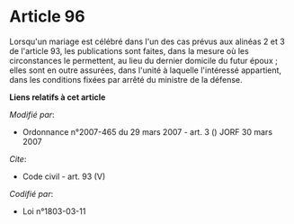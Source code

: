# Article 96

Lorsqu'un mariage est célébré dans l'un des cas prévus aux alinéas 2 et 3 de l'article 93, les publications sont faites, dans
la mesure où les circonstances le permettent, au lieu du dernier domicile du futur époux ; elles sont en outre assurées, dans
l'unité à laquelle l'intéressé appartient, dans les conditions fixées par arrêté du ministre de la défense.

**Liens relatifs à cet article**

_Modifié par_:

  - Ordonnance n°2007-465 du 29 mars 2007 - art. 3 () JORF 30 mars 2007

_Cite_:

  - Code civil - art. 93 (V)

_Codifié par_:

  - Loi n°1803-03-11
